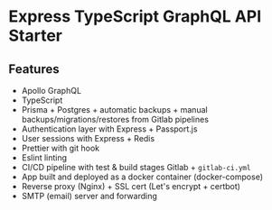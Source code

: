 # Express TypeScript GraphQL API Starter

## Features

- Apollo GraphQL
- TypeScript
- Prisma + Postgres + automatic backups + manual backups/migrations/restores from Gitlab pipelines
- Authentication layer with Express + Passport.js
- User sessions with Express + Redis
- Prettier with git hook
- Eslint linting
- CI/CD pipeline with test & build stages Gitlab + `gitlab-ci.yml`
- App built and deployed as a docker container (docker-compose)
- Reverse proxy (Nginx) + SSL cert (Let's encrypt + certbot)
- SMTP (email) server and forwarding
